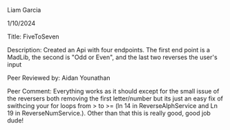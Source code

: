 Liam Garcia

1/10/2024

Title: FiveToSeven

Description: Created an Api with four endpoints. The first end point is a MadLib, the second is "Odd or Even", and the last two reverses the user's input

Peer Reviewed by: Aidan Younathan

Peer Comment: Everything works as it should except for the small issue of the reversers both removing the first letter/number but its just an easy fix of swithcing your for loops from > to >= (ln 14 in ReverseAlphService and Ln 19 in ReverseNumService.). Other than that this is really good, good job dude!
